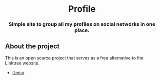 <h1 align="center">Profile</h1>
<h3 align="center">Simple site to group all my profiles on social networks in one place.</h3>


## About the project

This is an open source project that serves as a free alternative to the Linktree website.
- [Demo](https://u7p4l-in.github.io/Profile/)
